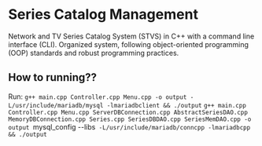 # Series Catalog Management
Network and TV Series Catalog System (STVS) in C++ with a command line interface (CLI). Organized system, following object-oriented programming (OOP) standards and robust programming practices.

## How to running??
Run:
`g++ main.cpp Controller.cpp Menu.cpp -o output -L/usr/include/mariadb/mysql -lmariadbclient && ./output`
`g++ main.cpp Controller.cpp Menu.cpp ServerDBConnection.cpp AbstractSeriesDAO.cpp MemoryDBConnection.cpp Series.cpp SeriesDBDAO.cpp SeriesMemDAO.cpp -o output `mysql_config --libs` -L/usr/include/mariadb/conncpp -lmariadbcpp && ./output`